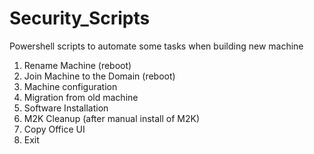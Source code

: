 # Security_Scripts
Powershell scripts to automate some tasks when building new machine

1. Rename Machine (reboot)
2. Join Machine to the Domain (reboot)
3. Machine configuration
4. Migration from old machine
5. Software Installation
6. M2K Cleanup (after manual install of M2K)
7. Copy Office UI   
99. Exit
